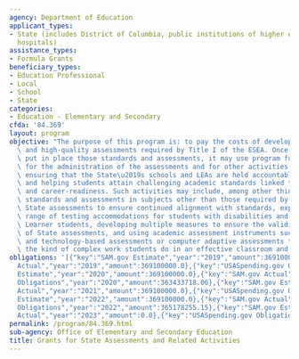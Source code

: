 ```yaml
---
agency: Department of Education
applicant_types:
- State (includes District of Columbia, public institutions of higher education and
  hospitals)
assistance_types:
- Formula Grants
beneficiary_types:
- Education Professional
- Local
- School
- State
categories:
- Education - Elementary and Secondary
cfda: '84.369'
layout: program
objective: "The purpose of this program is: to pay the costs of developing the standards\
  \ and high-quality assessments required by Title I of the ESEA. Once a State has\
  \ put in place those standards and assessments, it may use program funds to pay\
  \ for the administration of the assessments and for other activities related to\
  \ ensuring that the State\u2019s schools and LEAs are held accountable for results\
  \ and helping students attain challenging academic standards linked to college-\
  \ and career-readiness. Such activities may include, among other things, developing\
  \ standards and assessments in subjects other than those required by Title I, refining\
  \ State assessments to ensure continued alignment with standards, expanding the\
  \ range of testing accommodations for students with disabilities and for English\
  \ Learner students, developing multiple measures to ensure the validity and reliability\
  \ of State assessments, and using academic assessment instruments such as performance\
  \ and technology-based assessments or computer adaptive assessments to better reflect\
  \ the kind of complex work students do in an effective classroom and the real world."
obligations: '[{"key":"SAM.gov Estimate","year":"2019","amount":369100000.0},{"key":"SAM.gov
  Actual","year":"2019","amount":369100000.0},{"key":"USASpending.gov Obligations","year":"2019","amount":367913327.92},{"key":"SAM.gov
  Estimate","year":"2020","amount":369100000.0},{"key":"SAM.gov Actual","year":"2020","amount":369100000.0},{"key":"USASpending.gov
  Obligations","year":"2020","amount":363433718.06},{"key":"SAM.gov Estimate","year":"2021","amount":369100000.0},{"key":"SAM.gov
  Actual","year":"2021","amount":369100000.0},{"key":"USASpending.gov Obligations","year":"2021","amount":365409000.0},{"key":"SAM.gov
  Estimate","year":"2022","amount":369100000.0},{"key":"SAM.gov Actual","year":"2022","amount":369100000.0},{"key":"USASpending.gov
  Obligations","year":"2022","amount":365178255.15},{"key":"SAM.gov Estimate","year":"2023","amount":369100000.0},{"key":"SAM.gov
  Actual","year":"2023","amount":0.0},{"key":"USASpending.gov Obligations","year":"2023","amount":365406932.19}]'
permalink: /program/84.369.html
sub-agency: Office of Elementary and Secondary Education
title: Grants for State Assessments and Related Activities
---
```

